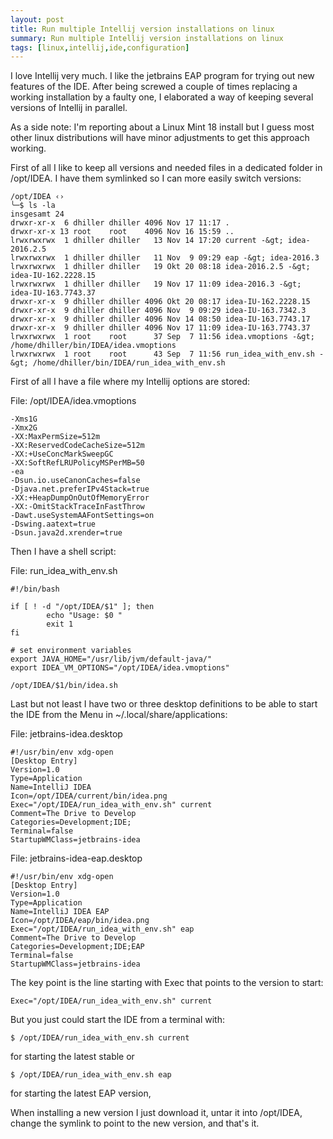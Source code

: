 ```yaml
---
layout: post
title: Run multiple Intellij version installations on linux
summary: Run multiple Intellij version installations on linux
tags: [linux,intellij,ide,configuration]
---
```


I love Intellij very much. I like the jetbrains EAP program for trying out new features of the IDE. After being screwed a couple of times replacing a working installation by a faulty one, I elaborated a way of keeping several versions of Intellij in parallel.

As a side note: I'm reporting about a Linux Mint 18 install but I guess most other linux distributions will have minor adjustments to get this approach working.

First of all I like to keep all versions and needed files in a dedicated folder in /opt/IDEA. I have them symlinked so I can more easily switch versions:

    /opt/IDEA ‹›
    ╰─$ ls -la    
    insgesamt 24
    drwxr-xr-x  6 dhiller dhiller 4096 Nov 17 11:17 .
    drwxr-xr-x 13 root    root    4096 Nov 16 15:59 ..
    lrwxrwxrwx  1 dhiller dhiller   13 Nov 14 17:20 current -&gt; idea-2016.2.5
    lrwxrwxrwx  1 dhiller dhiller   11 Nov  9 09:29 eap -&gt; idea-2016.3
    lrwxrwxrwx  1 dhiller dhiller   19 Okt 20 08:18 idea-2016.2.5 -&gt; idea-IU-162.2228.15
    lrwxrwxrwx  1 dhiller dhiller   19 Nov 17 11:09 idea-2016.3 -&gt; idea-IU-163.7743.37
    drwxr-xr-x  9 dhiller dhiller 4096 Okt 20 08:17 idea-IU-162.2228.15
    drwxr-xr-x  9 dhiller dhiller 4096 Nov  9 09:29 idea-IU-163.7342.3
    drwxr-xr-x  9 dhiller dhiller 4096 Nov 14 08:50 idea-IU-163.7743.17
    drwxr-xr-x  9 dhiller dhiller 4096 Nov 17 11:09 idea-IU-163.7743.37
    lrwxrwxrwx  1 root    root      37 Sep  7 11:56 idea.vmoptions -&gt; /home/dhiller/bin/IDEA/idea.vmoptions
    lrwxrwxrwx  1 root    root      43 Sep  7 11:56 run_idea_with_env.sh -&gt; /home/dhiller/bin/IDEA/run_idea_with_env.sh

First of all I have a file where my Intellij options are stored:

File: /opt/IDEA/idea.vmoptions

    -Xms1G
    -Xmx2G
    -XX:MaxPermSize=512m
    -XX:ReservedCodeCacheSize=512m
    -XX:+UseConcMarkSweepGC
    -XX:SoftRefLRUPolicyMSPerMB=50
    -ea
    -Dsun.io.useCanonCaches=false
    -Djava.net.preferIPv4Stack=true
    -XX:+HeapDumpOnOutOfMemoryError
    -XX:-OmitStackTraceInFastThrow
    -Dawt.useSystemAAFontSettings=on
    -Dswing.aatext=true
    -Dsun.java2d.xrender=true

Then I have a shell script:

File: run_idea_with_env.sh

    #!/bin/bash

    if [ ! -d "/opt/IDEA/$1" ]; then
            echo "Usage: $0 "
            exit 1
    fi

    # set environment variables
    export JAVA_HOME="/usr/lib/jvm/default-java/"
    export IDEA_VM_OPTIONS="/opt/IDEA/idea.vmoptions"

    /opt/IDEA/$1/bin/idea.sh

Last but not least I have two or three desktop definitions to be able to start the IDE from the Menu in ~/.local/share/applications:

File: jetbrains-idea.desktop

    #!/usr/bin/env xdg-open
    [Desktop Entry]
    Version=1.0
    Type=Application
    Name=IntelliJ IDEA
    Icon=/opt/IDEA/current/bin/idea.png
    Exec="/opt/IDEA/run_idea_with_env.sh" current
    Comment=The Drive to Develop
    Categories=Development;IDE;
    Terminal=false
    StartupWMClass=jetbrains-idea

File: jetbrains-idea-eap.desktop

    #!/usr/bin/env xdg-open
    [Desktop Entry]
    Version=1.0
    Type=Application
    Name=IntelliJ IDEA EAP
    Icon=/opt/IDEA/eap/bin/idea.png
    Exec="/opt/IDEA/run_idea_with_env.sh" eap
    Comment=The Drive to Develop
    Categories=Development;IDE;EAP
    Terminal=false
    StartupWMClass=jetbrains-idea

The key point is the line starting with Exec that points to the version to start:

    Exec="/opt/IDEA/run_idea_with_env.sh" current

But you just could start the IDE from a terminal with:

    $ /opt/IDEA/run_idea_with_env.sh current

for starting the latest stable or

    $ /opt/IDEA/run_idea_with_env.sh eap

for starting the latest EAP version,

When installing a new version I just download it, untar it into /opt/IDEA, change the symlink to point to the new version, and that's it.
